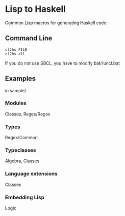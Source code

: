 # Lisp to Haskell
Common Lisp macros for generating Haskell code

## Command Line
    cl2hs FILE
    cl2hs all
If you do not use SBCL, you have to modify bat/runcl.bat

## Examples
in sample/
### Modules
Classes, Regex/Regex
### Types
Regex/Common
### Typeclasses
Algebra, Classes
### Language extensions
Classes
### Embedding Lisp
Logic
